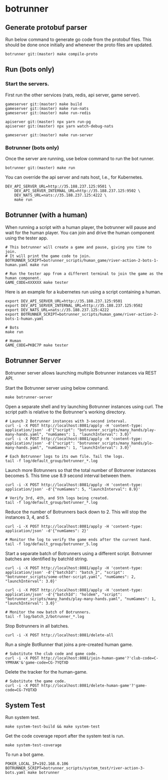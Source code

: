 # botrunner

## Generate protobuf parser

Run below command to generate go code from the protobuf files. This 
should be done once initially and whenever the proto files are updated.

```
botrunner git:(master) make compile-proto
```

## Run (bots only)

### Start the servers.

First run the other services (nats, redis, api server, game server).

```
gameserver git:(master) make build
gameserver git:(master) make run-nats
gameserver git:(master) make run-redis

apiserver git:(master) npx yarn run-pg
apiserver git:(master) npx yarn watch-debug-nats

gameserver git:(master) make run-server
```

### Botrunner (bots only)

Once the server are running, use below command to run the bot runner.

```
botrunner git:(master) make run
```

You can override the api server and nats host, I.e., for Kubernetes.
```
DEV_API_SERVER_URL=http://35.188.237.125:9501 \
    DEV_API_SERVER_INTERNAL_URL=http://35.188.237.125:9502 \
    DEV_NATS_URL=nats://35.188.237.125:4222 \
    make run
```

## Botrunner (with a human)

When running a script with a human player, the botrunner will pause and wait
for the human player. You can join and drive the human component using the tester app.

```
# This botrunner will create a game and pause, giving you time to join.
# It will print the game code to join.
BOTRUNNER_SCRIPT=botrunner_scripts/human_game/river-action-2-bots-1-human.yaml make run

# Run the tester app from a different terminal to join the game as the human component.
GAME_CODE=XXXXXX make tester
```

Here is an example for a kubernetes run using a script containing a human.
```
export DEV_API_SERVER_URL=http://35.188.237.125:9501
export DEV_API_SERVER_INTERNAL_URL=http://35.188.237.125:9502
export DEV_NATS_URL=nats://35.188.237.125:4222
export BOTRUNNER_SCRIPT=botrunner_scripts/human_game/river-action-2-bots-1-human.yaml

# Bots
make run

# Human
GAME_CODE=PKBC7P make tester
```

## Botrunner Server

Botrunner server allows launching multiple Botrunner instances via REST API.

Start the Botrunner server using below command.
```
make botrunner-server
```

Open a separate shell and try launching Botrunner instances using curl.
The script path is relative to the Botrunner's working directory.
```
# Launch 2 Botrunner instances with 3-second interval.
curl -i -X POST http://localhost:8081/apply -H 'content-type: application/json' -d'{"script": "botrunner_scripts/many_hands/play-many-hands.yaml", "numGames": 1, "launchInterval": 3.0}'
curl -i -X POST http://localhost:8081/apply -H 'content-type: application/json' -d'{"script": "botrunner_scripts/many_hands/plo-many-hands.yaml", "numGames": 1, "launchInterval": 3.0}'

# Each Botrunner logs to its own file. Tail the logs.
tail -f log/default_group/botrunner_*.log
```

Launch more Botrunners so that the total number of Botrunner instances becomes 5.
This time use 8.9 second interval between them.
```
curl -i -X POST http://localhost:8081/apply -H 'content-type: application/json' -d'{"numGames": 5, "launchInterval": 8.9}'

# Verify 3rd, 4th, and 5th logs being created.
tail -f log/default_group/botrunner_*.log
```

Reduce the number of Botrunners back down to 2. This will stop the instances 3, 4, and 5.
```
curl -i -X POST http://localhost:8081/apply -H 'content-type: application/json' -d'{"numGames": 2}'

# Monitor the log to verify the game ends after the current hand.
tail -f log/default_group/botrunner_5.log
```

Start a separate batch of Botrunners using a different script. Botrunner batches are identified by batchId string.
```
curl -i -X POST http://localhost:8081/apply -H 'content-type: application/json' -d'{"batchId": "batch_2", "script": "botrunner_scripts/some-other-script.yaml", "numGames": 2, "launchInterval": 3.0}'

curl -i -X POST http://localhost:8081/apply -H 'content-type: application/json' -d'{"batchId": "holdem", "script": "botrunner_scripts/many_hands/play-many-hands.yaml", "numGames": 1, "launchInterval": 3.0}'

# Monitor the new batch of Botrunners.
tail -f log/batch_2/botrunner_*.log
```

Stop Botrunners in all batches.
```
curl -i -X POST http://localhost:8081/delete-all
```

Run a single BotRunner that joins a pre-created human game.
```
# Substitute the club code and game code.
curl -i -X POST http://localhost:8081/join-human-game'?'club-code=C-YPMXAK'&'game-code=CG-7YQTXD
```

Delete the tracker for the human-game.
```
# Substitute the game code.
curl -i -X POST http://localhost:8081/delete-human-game'?'game-code=CG-7YQTXD
```

## System Test

Run system test.
```
make system-test-build && make system-test
```

Get the code coverage report after the system test is run.
```
make system-test-coverage
```

To run a bot game.
```
POKER_LOCAL_IP=192.168.0.106 BOTRUNNER_SCRIPT=botrunner_scripts/system_test/river-action-3-bots.yaml make botrunner
```

